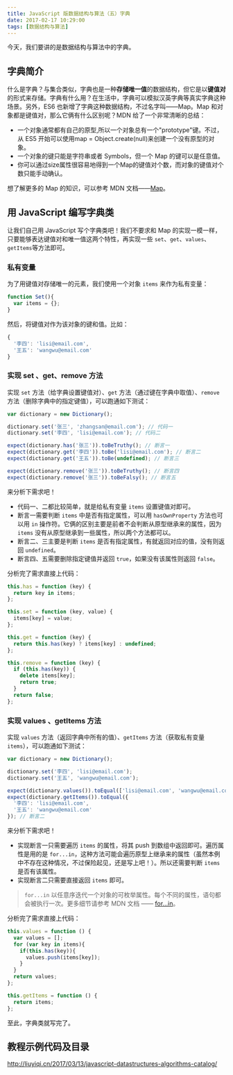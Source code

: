 ```yaml
---
title: JavaScript 版数据结构与算法（五）字典
date: 2017-02-17 10:29:00
tags: [数据结构与算法]
---
```


今天，我们要讲的是数据结构与算法中的字典。

<!--more-->

## 字典简介

什么是字典？与集合类似，字典也是一种**存储唯一值**的数据结构，但它是以**键值对**的形式来存储。字典有什么用？在生活中，字典可以模拟汉英字典等真实字典这种场景。另外，ES6 也新增了字典这种数据结构，不过名字叫——Map。Map 和对象都是键值对，那么它俩有什么区别呢？MDN 给了一个非常清晰的总结：

- 一个对象通常都有自己的原型,所以一个对象总有一个"prototype"键。不过，从 ES5 开始可以使用map = Object.create(null)来创建一个没有原型的对象。
- 一个对象的键只能是字符串或者 Symbols，但一个 Map 的键可以是任意值。
- 你可以通过size属性很容易地得到一个Map的键值对个数，而对象的键值对个数只能手动确认。

想了解更多的 Map 的知识，可以参考 MDN 文档——[Map](https://developer.mozilla.org/zh-CN/docs/Web/JavaScript/Reference/Global_Objects/Map)。

## 用 JavaScript 编写字典类

让我们自己用 JavaScript 写个字典类吧！我们不要求和 Map 的实现一模一样，只要能够表达键值对和唯一值这两个特性，再实现一些 `set`、`get`、`values`、`getItems`等方法即可。

### 私有变量

为了用键值对存储唯一的元素，我们使用一个对象 `items` 来作为私有变量：

```js
function Set(){
  var items = {};
}
```

然后，将键值对作为该对象的键和值。比如：
```js
{
  '李四': 'lisi@email.com',
  '王五': 'wangwu@email.com'
}
```

### 实现 set 、get、remove 方法

实现 `set` 方法（给字典设置键值对）、`get` 方法（通过键在字典中取值）、`remove` 方法（删除字典中的指定键值），可以跑通如下测试：

```js
var dictionary = new Dictionary();

dictionary.set('张三', 'zhangsan@email.com'); // 代码一
dictionary.set('李四', 'lisi@email.com'); // 代码二

expect(dictionary.has('张三')).toBeTruthy(); // 断言一
expect(dictionary.get('李四')).toBe('lisi@email.com'); // 断言二
expect(dictionary.get('王五')).toBe(undefined); // 断言三

expect(dictionary.remove('张三')).toBeTruthy(); // 断言四
expect(dictionary.remove('张三')).toBeFalsy(); // 断言五

```

来分析下需求吧！

- 代码一、二都比较简单，就是给私有变量 `items` 设置键值对即可。 
- 断言一需要判断 `items` 中是否有指定属性，可以用 `hasOwnProperty` 方法也可以用 `in` 操作符。它俩的区别主要是前者不会判断从原型继承来的属性，因为 `items` 没有从原型继承到一些属性，所以两个方法都可以。 
- 断言二、三主要是判断 `items` 是否有指定属性，有就返回对应的值，没有则返回 `undefined`。 
- 断言四、五需要删除指定键值并返回 `true`，如果没有该属性则返回 `false`。 

分析完了需求直接上代码：

```js
this.has = function (key) {
  return key in items;
};

this.set = function (key, value) {
  items[key] = value;
};

this.get = function (key) {
  return this.has(key) ? items[key] : undefined;
};

this.remove = function (key) {
  if (this.has(key)) {
    delete items[key];
    return true;
  }
  return false;
};
```

### 实现 values 、getItems 方法

实现 `values` 方法（返回字典中所有的值）、`getItems` 方法（获取私有变量 `items`），可以跑通如下测试：

```js
var dictionary = new Dictionary();

dictionary.set('李四', 'lisi@email.com');
dictionary.set('王五', 'wangwu@email.com');

expect(dictionary.values()).toEqual(['lisi@email.com', 'wangwu@email.com']); //断言一
expect(dictionary.getItems()).toEqual({
  '李四': 'lisi@email.com',
  '王五': 'wangwu@email.com'
}); // 断言二
```

来分析下需求吧！

- 实现断言一只需要遍历 `items` 的属性，将其 push 到数组中返回即可。遍历属性是用的是 `for...in`，这种方法可能会遍历原型上继承来的属性（虽然本例中不存在这种情况，不过保险起见，还是写上吧！）。所以还需要判断 `items` 是否有该属性。
- 实现断言二只需要直接返回 `items` 即可。

> `for...in` 以任意序迭代一个对象的可枚举属性。每个不同的属性，语句都会被执行一次。更多细节请参考 MDN 文档 —— [for...in](https://developer.mozilla.org/zh-CN/docs/Web/JavaScript/Reference/Statements/for...in)。

分析完了需求直接上代码：

```js
this.values = function () {
  var values = [];
  for (var key in items){
    if(this.has(key)){
      values.push(items[key]);
    }
  }
  return values;
};

this.getItems = function () {
  return items;
};
```

至此，字典类就写完了。

## 教程示例代码及目录

http://liuyiqi.cn/2017/03/13/javascript-datastructures-algorithms-catalog/